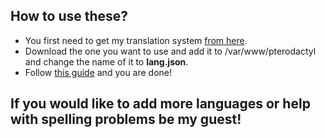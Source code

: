 ## How to use these?

* You first need to get my translation system [from here](https://github.com/yesBad/pterodactyl-custom-translations/tree/system).
* Download the one you want to use and add it to /var/www/pterodactyl and change the name of it to **lang.json**.
* Follow [this guide](https://pterodactyl.io/community/customization/panel.html) and you are done!

## If you would like to add more languages or help with spelling problems be my guest!